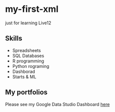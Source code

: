# my-first-xml
just for learning Live12

## Skills 
- Spreadsheets
- SQL Databases
- R programming
- Python rograming
- Dashborad
- Starts & ML

## My portfolios
Please see my Google Data Studio Dashboard [here](https://github.com/Ppalert/my-first-xml/blob/main/Sales_Report_(25July2022).pdf)

